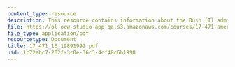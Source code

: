 ```yaml
---
content_type: resource
description: This resource contains information about the Bush (I) administration.
file: https://ol-ocw-studio-app-qa.s3.amazonaws.com/courses/17-471-american-national-security-policy-fall-2002/1c72ebc7202f3c0e36c34cf48c6b1998_17_471_16_19891992.pdf
file_type: application/pdf
resourcetype: Document
title: 17_471_16_19891992.pdf
uid: 1c72ebc7-202f-3c0e-36c3-4cf48c6b1998
---
```

